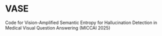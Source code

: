 # VASE
Code for Vision-Amplified Semantic Entropy for Hallucination Detection in Medical Visual Question Answering (MICCAI 2025)
